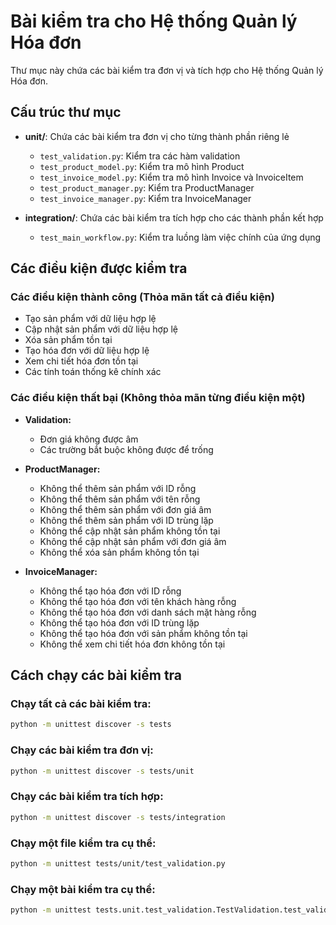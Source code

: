 # Bài kiểm tra cho Hệ thống Quản lý Hóa đơn

Thư mục này chứa các bài kiểm tra đơn vị và tích hợp cho Hệ thống Quản lý Hóa đơn.

## Cấu trúc thư mục

- **unit/**: Chứa các bài kiểm tra đơn vị cho từng thành phần riêng lẻ

  - `test_validation.py`: Kiểm tra các hàm validation
  - `test_product_model.py`: Kiểm tra mô hình Product
  - `test_invoice_model.py`: Kiểm tra mô hình Invoice và InvoiceItem
  - `test_product_manager.py`: Kiểm tra ProductManager
  - `test_invoice_manager.py`: Kiểm tra InvoiceManager

- **integration/**: Chứa các bài kiểm tra tích hợp cho các thành phần kết hợp
  - `test_main_workflow.py`: Kiểm tra luồng làm việc chính của ứng dụng

## Các điều kiện được kiểm tra

### Các điều kiện thành công (Thỏa mãn tất cả điều kiện)

- Tạo sản phẩm với dữ liệu hợp lệ
- Cập nhật sản phẩm với dữ liệu hợp lệ
- Xóa sản phẩm tồn tại
- Tạo hóa đơn với dữ liệu hợp lệ
- Xem chi tiết hóa đơn tồn tại
- Các tính toán thống kê chính xác

### Các điều kiện thất bại (Không thỏa mãn từng điều kiện một)

- **Validation:**

  - Đơn giá không được âm
  - Các trường bắt buộc không được để trống

- **ProductManager:**

  - Không thể thêm sản phẩm với ID rỗng
  - Không thể thêm sản phẩm với tên rỗng
  - Không thể thêm sản phẩm với đơn giá âm
  - Không thể thêm sản phẩm với ID trùng lặp
  - Không thể cập nhật sản phẩm không tồn tại
  - Không thể cập nhật sản phẩm với đơn giá âm
  - Không thể xóa sản phẩm không tồn tại

- **InvoiceManager:**
  - Không thể tạo hóa đơn với ID rỗng
  - Không thể tạo hóa đơn với tên khách hàng rỗng
  - Không thể tạo hóa đơn với danh sách mặt hàng rỗng
  - Không thể tạo hóa đơn với ID trùng lặp
  - Không thể tạo hóa đơn với sản phẩm không tồn tại
  - Không thể xem chi tiết hóa đơn không tồn tại

## Cách chạy các bài kiểm tra

### Chạy tất cả các bài kiểm tra:

```bash
python -m unittest discover -s tests
```

### Chạy các bài kiểm tra đơn vị:

```bash
python -m unittest discover -s tests/unit
```

### Chạy các bài kiểm tra tích hợp:

```bash
python -m unittest discover -s tests/integration
```

### Chạy một file kiểm tra cụ thể:

```bash
python -m unittest tests/unit/test_validation.py
```

### Chạy một bài kiểm tra cụ thể:

```bash
python -m unittest tests.unit.test_validation.TestValidation.test_validate_positive_number_valid
```
